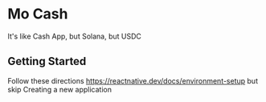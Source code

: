 # Mo Cash
It's like Cash App, but Solana, but USDC

## Getting Started
Follow these directions https://reactnative.dev/docs/environment-setup but skip Creating a new application
